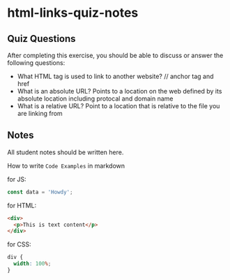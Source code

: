 # html-links-quiz-notes

## Quiz Questions

After completing this exercise, you should be able to discuss or answer the following questions:

- What HTML tag is used to link to another website?
  //<a> anchor tag and href
- What is an absolute URL?
  Points to a location on the web defined by its absolute location including protocal and domain name
- What is a relative URL?
  Point to a location that is relative to the file you are linking from

## Notes

All student notes should be written here.

How to write `Code Examples` in markdown

for JS:

```javascript
const data = 'Howdy';
```

for HTML:

```html
<div>
  <p>This is text content</p>
</div>
```

for CSS:

```css
div {
  width: 100%;
}
```
